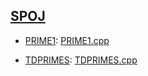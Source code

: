 ## [SPOJ](https://www.spoj.com/)


+ [PRIME1](https://www.spoj.com/problems/PRIME1/):    [PRIME1.cpp](PRIME1.cpp)
     

+ [TDPRIMES](https://www.spoj.com/problems/TDPRIMES/):    [TDPRIMES.cpp](TDPRIMES.cpp)


